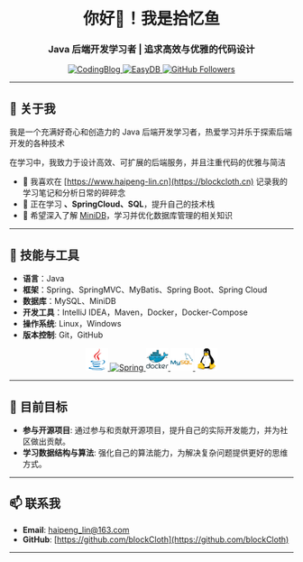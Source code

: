 ﻿﻿<h1 align="center">你好👋！我是拾忆鱼</h1>
<h3 align="center">Java 后端开发学习者 | 追求高效与优雅的代码设计</h3>

<p align="center">
  <a href="https://github.com/blockCloth/codingblog">
    <img src="https://img.shields.io/badge/Project-微网盘-brightgreen" alt="CodingBlog">
  </a>
  <a href="https://github.com/blockCloth/EasyDB">
    <img src="https://img.shields.io/badge/Project-MiniDB-blue" alt="EasyDB">
  </a>
  <a href="https://github.com/blockCloth">
    <img src="https://img.shields.io/github/followers/blockcloth?label=Follow&style=social" alt="GitHub Followers">
  </a>
</p>


---

## 🌟 关于我

我是一个充满好奇心和创造力的 Java 后端开发学习者，热爱学习并乐于探索后端开发的各种技术

在学习中，我致力于设计高效、可扩展的后端服务，并且注重代码的优雅与简洁

- 📝 我喜欢在 [https://www.haipeng-lin.cn](https://blockcloth.cn) 记录我的学习笔记和分析日常的碎碎念
- 🌱 正在学习 **、SpringCloud、SQL**，提升自己的技术栈
- 👯 希望深入了解 [MiniDB](https://github.com/blockCloth/EasyDB)，学习并优化数据库管理的相关知识

---

## 🔧 技能与工具

- **语言**：Java
- **框架**：Spring、SpringMVC、MyBatis、Spring Boot、Spring Cloud
- **数据库**：MySQL、MiniDB
- **开发工具**：IntelliJ IDEA，Maven，Docker，Docker-Compose
- **操作系统**: Linux，Windows
- **版本控制**: Git，GitHub

<p align="center">
  <a href="https://www.java.com" target="_blank" rel="noreferrer">
    <img src="https://raw.githubusercontent.com/devicons/devicon/master/icons/java/java-original.svg" alt="Java" width="40" height="40"/>
  </a>
  <a href="https://spring.io/" target="_blank" rel="noreferrer">
    <img src="https://www.vectorlogo.zone/logos/springio/springio-icon.svg" alt="Spring" width="40" height="40"/>
  </a>
  <a href="https://www.docker.com/" target="_blank" rel="noreferrer">
    <img src="https://raw.githubusercontent.com/devicons/devicon/master/icons/docker/docker-original-wordmark.svg" alt="Docker" width="40" height="40"/>
  </a>
  <a href="https://www.mysql.com/" target="_blank" rel="noreferrer">
    <img src="https://raw.githubusercontent.com/devicons/devicon/master/icons/mysql/mysql-original-wordmark.svg" alt="MySQL" width="40" height="40"/>
  </a>
  <a href="https://www.linux.org/" target="_blank" rel="noreferrer">
    <img src="https://raw.githubusercontent.com/devicons/devicon/master/icons/linux/linux-original.svg" alt="Linux" width="40" height="40"/>
  </a>
</p>


---

## 🎯 目前目标

- **参与开源项目**: 通过参与和贡献开源项目，提升自己的实际开发能力，并为社区做出贡献。
- **学习数据结构与算法**: 强化自己的算法能力，为解决复杂问题提供更好的思维方式。


---

## 📫 联系我

- **Email**: haipeng_lin@163.com
- **GitHub**: [https://github.com/blockCloth](https://github.com/blockCloth)

---

